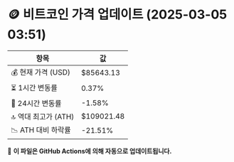 # 🪙 비트코인 가격 업데이트 (2025-03-05 03:51)

| 항목                | 값 |
|--------------------|----------------|
| 💰 현재 가격 (USD) | $85643.13 |
| ⏳ 1시간 변동률    | 0.37% |
| 📆 24시간 변동률   | -1.58% |
| 🔝 역대 최고가 (ATH) | $109021.48 |
| 📉 ATH 대비 하락률 | -21.51% |

🔄 **이 파일은 GitHub Actions에 의해 자동으로 업데이트됩니다.**
